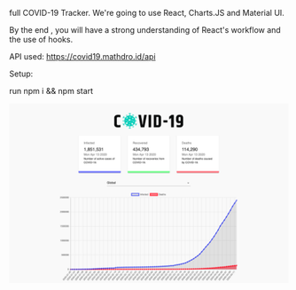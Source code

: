 full COVID-19 Tracker. We're going to use React, Charts.JS and Material UI.

By the end , you will have a strong understanding of React's workflow and the use of hooks.

API used: https://covid19.mathdro.id/api

Setup:

run npm i && npm start

![](public/coronatracker.png)
